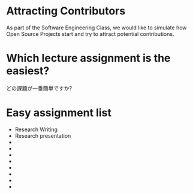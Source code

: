 # Attracting Contributors
As part of the Software Engineering Class, we would like to simulate how Open Source Projects start and try to attract potential contributions.

# Which lecture assignment is the easiest?
どの課題が一番簡単ですか?

# Easy assignment list
- Research Writing
- Research presentation
- 
- 
- 
- 
- 
- 
- 
- 
